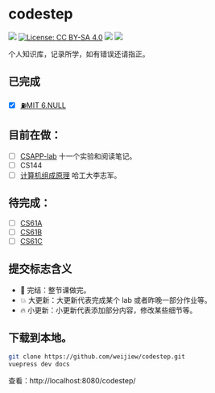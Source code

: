 # codestep

[![](https://img.shields.io/badge/Github%20Pages-CodeStep-brightgreen)](https://weijiew.com/codestep/#/) 
[![License: CC BY-SA 4.0](https://img.shields.io/github/license/weijiew/codestep?color=265ca2&labelColor=212c42)](http://creativecommons.org/licenses/by-sa/4.0/)
[![](https://img.shields.io/badge/blog-weijiew-blue.svg)](https://weijiew.com)
[![](https://img.shields.io/badge/%E5%85%AC%E4%BC%97%E5%8F%B7%F0%9F%8D%A7-%20codestep-212c42?labelColor=0078d6)](https://gitee.com/weijiew/pic/raw/master/img/qrcode_for_gh_7aaff8b152d0_258.jpg)

个人知识库，记录所学，如有错误还请指正。

## 已完成

- [x] [⛽MIT 6.NULL](https://weijiew.com/codestep/book/missing/ch0.html)


## 目前在做：

- [ ] [CSAPP-lab](https://weijiew.com/codestep/book/csapp/ch1.html) 十一个实验和阅读笔记。
- [ ] CS144
- [ ] [计算机组成原理](https://weijiew.com/codestep/book/co/ch0.html) 哈工大李志军。

## 待完成：

- [ ] [CS61A]()
- [ ] [CS61B]()
- [ ] [CS61C]()

## 提交标志含义

* 🚀 完结：整节课做完。
* 💥 大更新：大更新代表完成某个 lab 或者昨晚一部分作业等。
* 🔥 小更新：小更新代表添加部分内容，修改某些细节等。

## 下载到本地。

```bash
git clone https://github.com/weijiew/codestep.git
vuepress dev docs
```

查看：http://localhost:8080/codestep/